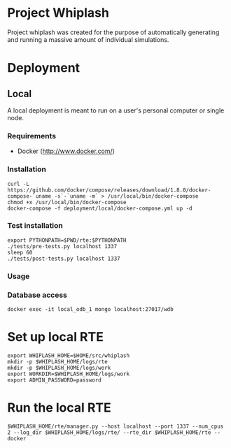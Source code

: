# Project Whiplash

Project whiplash was created for the purpose of automatically generating and running a massive amount of individual simulations.

# Deployment

## Local

A local deployment is meant to run on a user's personal computer or single node.

### Requirements

- Docker (http://www.docker.com/)

### Installation

    curl -L https://github.com/docker/compose/releases/download/1.8.0/docker-compose-`uname -s`-`uname -m` > /usr/local/bin/docker-compose
    chmod +x /usr/local/bin/docker-compose
    docker-compose -f deployment/local/docker-compose.yml up -d

### Test installation

    export PYTHONPATH=$PWD/rte:$PYTHONPATH
    ./tests/pre-tests.py localhost 1337
    sleep 60
    ./tests/post-tests.py localhost 1337

### Usage



### Database access

    docker exec -it local_odb_1 mongo localhost:27017/wdb

# Set up local RTE
    export WHIPLASH_HOME=$HOME/src/whiplash
    mkdir -p $WHIPLASH_HOME/logs/rte
    mkdir -p $WHIPLASH_HOME/logs/work
    export WORKDIR=$WHIPLASH_HOME/logs/work
    export ADMIN_PASSWORD=password

# Run the local RTE
    $WHIPLASH_HOME/rte/manager.py --host localhost --port 1337 --num_cpus 2 --log_dir $WHIPLASH_HOME/logs/rte/ --rte_dir $WHIPLASH_HOME/rte --docker

